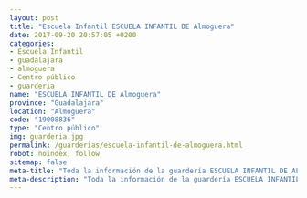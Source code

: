 ```yaml
---
layout: post
title: "Escuela Infantil ESCUELA INFANTIL DE Almoguera"
date: 2017-09-20 20:57:05 +0200
categories:
- Escuela Infantil
- guadalajara
- almoguera
- Centro público
- guarderia
name: "ESCUELA INFANTIL DE Almoguera"
province: "Guadalajara"
location: "Almoguera"
code: "19008836"
type: "Centro público"
img: guarderia.jpg
permalink: /guarderias/escuela-infantil-de-almoguera.html
robot: noindex, follow
sitemap: false
meta-title: "Toda la información de la guardería ESCUELA INFANTIL DE ALMOGUERA"
meta-description: "Toda la información de la guardería ESCUELA INFANTIL DE ALMOGUERA"
---
```

